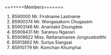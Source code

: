 =======Members=======

  1. B590000 Mr. Firstname        Lastname
  2. B5900374 Mr. Wongasakorn     Chugasem
  3. B5903146 Mr. Anantakit       Doungdee
  4. B5908431 Mr. Saranyu	        Ngaosri
  5. B5908622 Miss. Rattanamanee  Jongsuebsitthi
  6. B5913862 Mr. Suriya          Siangsai
  7. B5910779 Mr. Komchan         Khumphai
